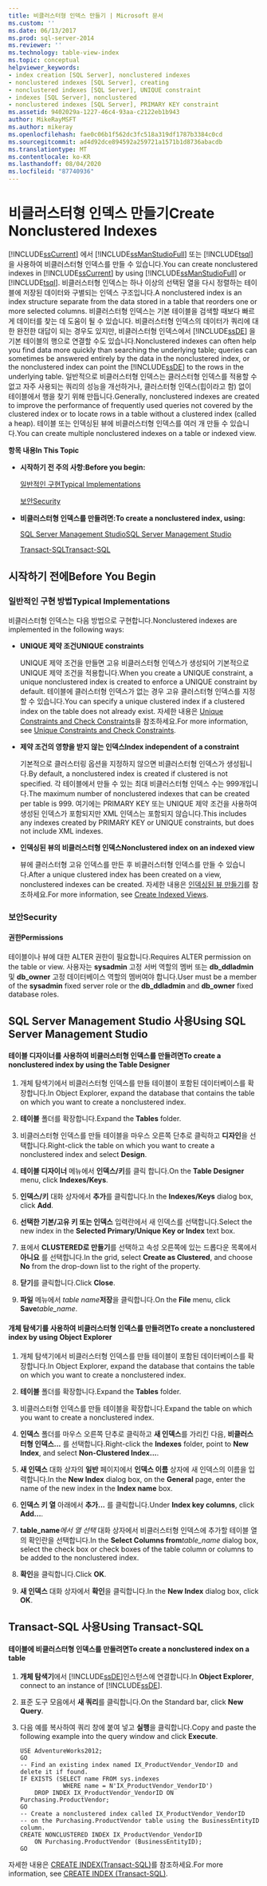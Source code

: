 ```yaml
---
title: 비클러스터형 인덱스 만들기 | Microsoft 문서
ms.custom: ''
ms.date: 06/13/2017
ms.prod: sql-server-2014
ms.reviewer: ''
ms.technology: table-view-index
ms.topic: conceptual
helpviewer_keywords:
- index creation [SQL Server], nonclustered indexes
- nonclustered indexes [SQL Server], creating
- nonclustered indexes [SQL Server], UNIQUE constraint
- indexes [SQL Server], nonclustered
- nonclustered indexes [SQL Server], PRIMARY KEY constraint
ms.assetid: 9402029a-1227-46c4-93aa-c2122eb1b943
author: MikeRayMSFT
ms.author: mikeray
ms.openlocfilehash: fae0c06b1f562dc3fc518a319df1787b3384c0cd
ms.sourcegitcommit: ad4d92dce894592a259721a1571b1d8736abacdb
ms.translationtype: MT
ms.contentlocale: ko-KR
ms.lasthandoff: 08/04/2020
ms.locfileid: "87740936"
---
```

# <a name="create-nonclustered-indexes"></a><span data-ttu-id="cad16-102">비클러스터형 인덱스 만들기</span><span class="sxs-lookup"><span data-stu-id="cad16-102">Create Nonclustered Indexes</span></span>
  <span data-ttu-id="cad16-103">[!INCLUDE[ssCurrent](../../includes/sscurrent-md.md)] 에서 [!INCLUDE[ssManStudioFull](../../includes/ssmanstudiofull-md.md)] 또는 [!INCLUDE[tsql](../../includes/tsql-md.md)]을 사용하여 비클러스터형 인덱스를 만들 수 있습니다.</span><span class="sxs-lookup"><span data-stu-id="cad16-103">You can create nonclustered indexes in [!INCLUDE[ssCurrent](../../includes/sscurrent-md.md)] by using [!INCLUDE[ssManStudioFull](../../includes/ssmanstudiofull-md.md)] or [!INCLUDE[tsql](../../includes/tsql-md.md)].</span></span> <span data-ttu-id="cad16-104">비클러스터형 인덱스는 하나 이상의 선택된 열을 다시 정렬하는 테이블에 저장된 데이터와 구별되는 인덱스 구조입니다.</span><span class="sxs-lookup"><span data-stu-id="cad16-104">A nonclustered index is an index structure separate from the data stored in a table that reorders one or more selected columns.</span></span> <span data-ttu-id="cad16-105">비클러스터형 인덱스는 기본 테이블을 검색할 때보다 빠르게 데이터를 찾는 데 도움이 될 수 있습니다. 비클러스터형 인덱스의 데이터가 쿼리에 대한 완전한 대답이 되는 경우도 있지만, 비클러스터형 인덱스에서 [!INCLUDE[ssDE](../../includes/ssde-md.md)] 을 기본 테이블의 행으로 연결할 수도 있습니다.</span><span class="sxs-lookup"><span data-stu-id="cad16-105">Nonclustered indexes can often help you find data more quickly than searching the underlying table; queries can sometimes be answered entirely by the data in the nonclustered index, or the nonclustered index can point the [!INCLUDE[ssDE](../../includes/ssde-md.md)] to the rows in the underlying table.</span></span> <span data-ttu-id="cad16-106">일반적으로 비클러스터형 인덱스는 클러스터형 인덱스를 적용할 수 없고 자주 사용되는 쿼리의 성능을 개선하거나, 클러스터형 인덱스(힙이라고 함) 없이 테이블에서 행을 찾기 위해 만듭니다.</span><span class="sxs-lookup"><span data-stu-id="cad16-106">Generally, nonclustered indexes are created to improve the performance of frequently used queries not covered by the clustered index or to locate rows in a table without a clustered index (called a heap).</span></span> <span data-ttu-id="cad16-107">테이블 또는 인덱싱된 뷰에 비클러스터형 인덱스를 여러 개 만들 수 있습니다.</span><span class="sxs-lookup"><span data-stu-id="cad16-107">You can create multiple nonclustered indexes on a table or indexed view.</span></span>  
  
 <span data-ttu-id="cad16-108">**항목 내용**</span><span class="sxs-lookup"><span data-stu-id="cad16-108">**In This Topic**</span></span>  
  
-   <span data-ttu-id="cad16-109">**시작하기 전 주의 사항:**</span><span class="sxs-lookup"><span data-stu-id="cad16-109">**Before you begin:**</span></span>  
  
     [<span data-ttu-id="cad16-110">일반적인 구현</span><span class="sxs-lookup"><span data-stu-id="cad16-110">Typical Implementations</span></span>](#Implementations)  
  
     [<span data-ttu-id="cad16-111">보안</span><span class="sxs-lookup"><span data-stu-id="cad16-111">Security</span></span>](#Security)  
  
-   <span data-ttu-id="cad16-112">**비클러스터형 인덱스를 만들려면:**</span><span class="sxs-lookup"><span data-stu-id="cad16-112">**To create a nonclustered index, using:**</span></span>  
  
     [<span data-ttu-id="cad16-113">SQL Server Management Studio</span><span class="sxs-lookup"><span data-stu-id="cad16-113">SQL Server Management Studio</span></span>](#SSMSProcedure)  
  
     [<span data-ttu-id="cad16-114">Transact-SQL</span><span class="sxs-lookup"><span data-stu-id="cad16-114">Transact-SQL</span></span>](#TsqlProcedure)  
  
##  <a name="before-you-begin"></a><a name="BeforeYouBegin"></a> <span data-ttu-id="cad16-115">시작하기 전에</span><span class="sxs-lookup"><span data-stu-id="cad16-115">Before You Begin</span></span>  
  
###  <a name="typical-implementations"></a><a name="Implementations"></a> <span data-ttu-id="cad16-116">일반적인 구현 방법</span><span class="sxs-lookup"><span data-stu-id="cad16-116">Typical Implementations</span></span>  
 <span data-ttu-id="cad16-117">비클러스터형 인덱스는 다음 방법으로 구현합니다.</span><span class="sxs-lookup"><span data-stu-id="cad16-117">Nonclustered indexes are implemented in the following ways:</span></span>  
  
-   <span data-ttu-id="cad16-118">**UNIQUE 제약 조건**</span><span class="sxs-lookup"><span data-stu-id="cad16-118">**UNIQUE constraints**</span></span>  
  
     <span data-ttu-id="cad16-119">UNIQUE 제약 조건을 만들면 고유 비클러스터형 인덱스가 생성되어 기본적으로 UNIQUE 제약 조건을 적용합니다.</span><span class="sxs-lookup"><span data-stu-id="cad16-119">When you create a UNIQUE constraint, a unique nonclustered index is created to enforce a UNIQUE constraint by default.</span></span> <span data-ttu-id="cad16-120">테이블에 클러스터형 인덱스가 없는 경우 고유 클러스터형 인덱스를 지정할 수 있습니다.</span><span class="sxs-lookup"><span data-stu-id="cad16-120">You can specify a unique clustered index if a clustered index on the table does not already exist.</span></span> <span data-ttu-id="cad16-121">자세한 내용은 [Unique Constraints and Check Constraints](../tables/unique-constraints-and-check-constraints.md)을 참조하세요.</span><span class="sxs-lookup"><span data-stu-id="cad16-121">For more information, see [Unique Constraints and Check Constraints](../tables/unique-constraints-and-check-constraints.md).</span></span>  
  
-   <span data-ttu-id="cad16-122">**제약 조건의 영향을 받지 않는 인덱스**</span><span class="sxs-lookup"><span data-stu-id="cad16-122">**Index independent of a constraint**</span></span>  
  
     <span data-ttu-id="cad16-123">기본적으로 클러스터링 옵션을 지정하지 않으면 비클러스터형 인덱스가 생성됩니다.</span><span class="sxs-lookup"><span data-stu-id="cad16-123">By default, a nonclustered index is created if clustered is not specified.</span></span> <span data-ttu-id="cad16-124">각 테이블에서 만들 수 있는 최대 비클러스터형 인덱스 수는 999개입니다.</span><span class="sxs-lookup"><span data-stu-id="cad16-124">The maximum number of nonclustered indexes that can be created per table is 999.</span></span> <span data-ttu-id="cad16-125">여기에는 PRIMARY KEY 또는 UNIQUE 제약 조건을 사용하여 생성된 인덱스가 포함되지만 XML 인덱스는 포함되지 않습니다.</span><span class="sxs-lookup"><span data-stu-id="cad16-125">This includes any indexes created by PRIMARY KEY or UNIQUE constraints, but does not include XML indexes.</span></span>  
  
-   <span data-ttu-id="cad16-126">**인덱싱된 뷰의 비클러스터형 인덱스**</span><span class="sxs-lookup"><span data-stu-id="cad16-126">**Nonclustered index on an indexed view**</span></span>  
  
     <span data-ttu-id="cad16-127">뷰에 클러스터형 고유 인덱스를 만든 후 비클러스터형 인덱스를 만들 수 있습니다.</span><span class="sxs-lookup"><span data-stu-id="cad16-127">After a unique clustered index has been created on a view, nonclustered indexes can be created.</span></span> <span data-ttu-id="cad16-128">자세한 내용은 [인덱싱된 뷰 만들기](../views/views.md)를 참조하세요.</span><span class="sxs-lookup"><span data-stu-id="cad16-128">For more information, see [Create Indexed Views](../views/views.md).</span></span>  
  
###  <a name="security"></a><a name="Security"></a> <span data-ttu-id="cad16-129">보안</span><span class="sxs-lookup"><span data-stu-id="cad16-129">Security</span></span>  
  
####  <a name="permissions"></a><a name="Permissions"></a> <span data-ttu-id="cad16-130">권한</span><span class="sxs-lookup"><span data-stu-id="cad16-130">Permissions</span></span>  
 <span data-ttu-id="cad16-131">테이블이나 뷰에 대한 ALTER 권한이 필요합니다.</span><span class="sxs-lookup"><span data-stu-id="cad16-131">Requires ALTER permission on the table or view.</span></span> <span data-ttu-id="cad16-132">사용자는 **sysadmin** 고정 서버 역할의 멤버 또는 **db_ddladmin** 및 **db_owner** 고정 데이터베이스 역할의 멤버여야 합니다.</span><span class="sxs-lookup"><span data-stu-id="cad16-132">User must be a member of the **sysadmin** fixed server role or the **db_ddladmin** and **db_owner** fixed database roles.</span></span>  
  
##  <a name="using-sql-server-management-studio"></a><a name="SSMSProcedure"></a> <span data-ttu-id="cad16-133">SQL Server Management Studio 사용</span><span class="sxs-lookup"><span data-stu-id="cad16-133">Using SQL Server Management Studio</span></span>  
  
#### <a name="to-create-a-nonclustered-index-by-using-the-table-designer"></a><span data-ttu-id="cad16-134">테이블 디자이너를 사용하여 비클러스터형 인덱스를 만들려면</span><span class="sxs-lookup"><span data-stu-id="cad16-134">To create a nonclustered index by using the Table Designer</span></span>  
  
1.  <span data-ttu-id="cad16-135">개체 탐색기에서 비클러스터형 인덱스를 만들 테이블이 포함된 데이터베이스를 확장합니다.</span><span class="sxs-lookup"><span data-stu-id="cad16-135">In Object Explorer, expand the database that contains the table on which you want to create a nonclustered index.</span></span>  
  
2.  <span data-ttu-id="cad16-136">**테이블** 폴더를 확장합니다.</span><span class="sxs-lookup"><span data-stu-id="cad16-136">Expand the **Tables** folder.</span></span>  
  
3.  <span data-ttu-id="cad16-137">비클러스터형 인덱스를 만들 테이블을 마우스 오른쪽 단추로 클릭하고 **디자인**을 선택합니다.</span><span class="sxs-lookup"><span data-stu-id="cad16-137">Right-click the table on which you want to create a nonclustered index and select **Design**.</span></span>  
  
4.  <span data-ttu-id="cad16-138">**테이블 디자이너** 메뉴에서 **인덱스/키**를 클릭 합니다.</span><span class="sxs-lookup"><span data-stu-id="cad16-138">On the **Table Designer** menu, click **Indexes/Keys**.</span></span>  
  
5.  <span data-ttu-id="cad16-139">**인덱스/키** 대화 상자에서 **추가**를 클릭합니다.</span><span class="sxs-lookup"><span data-stu-id="cad16-139">In the **Indexes/Keys** dialog box, click **Add**.</span></span>  
  
6.  <span data-ttu-id="cad16-140">**선택한 기본/고유 키 또는 인덱스** 입력란에서 새 인덱스를 선택합니다.</span><span class="sxs-lookup"><span data-stu-id="cad16-140">Select the new index in the **Selected Primary/Unique Key or Index** text box.</span></span>  
  
7.  <span data-ttu-id="cad16-141">표에서 **CLUSTERED로 만들기**를 선택하고 속성 오른쪽에 있는 드롭다운 목록에서 **아니요** 를 선택합니다.</span><span class="sxs-lookup"><span data-stu-id="cad16-141">In the grid, select **Create as Clustered**, and choose **No** from the drop-down list to the right of the property.</span></span>  
  
8.  <span data-ttu-id="cad16-142">**닫기**를 클릭합니다.</span><span class="sxs-lookup"><span data-stu-id="cad16-142">Click **Close**.</span></span>  
  
9. <span data-ttu-id="cad16-143">**파일** 메뉴에서 _table name_**저장**을 클릭합니다.</span><span class="sxs-lookup"><span data-stu-id="cad16-143">On the **File** menu, click **Save**_table_name_.</span></span>  
  
#### <a name="to-create-a-nonclustered-index-by-using-object-explorer"></a><span data-ttu-id="cad16-144">개체 탐색기를 사용하여 비클러스터형 인덱스를 만들려면</span><span class="sxs-lookup"><span data-stu-id="cad16-144">To create a nonclustered index by using Object Explorer</span></span>  
  
1.  <span data-ttu-id="cad16-145">개체 탐색기에서 비클러스터형 인덱스를 만들 테이블이 포함된 데이터베이스를 확장합니다.</span><span class="sxs-lookup"><span data-stu-id="cad16-145">In Object Explorer, expand the database that contains the table on which you want to create a nonclustered index.</span></span>  
  
2.  <span data-ttu-id="cad16-146">**테이블** 폴더를 확장합니다.</span><span class="sxs-lookup"><span data-stu-id="cad16-146">Expand the **Tables** folder.</span></span>  
  
3.  <span data-ttu-id="cad16-147">비클러스터형 인덱스를 만들 테이블을 확장합니다.</span><span class="sxs-lookup"><span data-stu-id="cad16-147">Expand the table on which you want to create a nonclustered index.</span></span>  
  
4.  <span data-ttu-id="cad16-148">**인덱스** 폴더를 마우스 오른쪽 단추로 클릭하고 **새 인덱스**를 가리킨 다음, **비클러스터형 인덱스...** 를 선택합니다.</span><span class="sxs-lookup"><span data-stu-id="cad16-148">Right-click the **Indexes** folder, point to **New Index**, and select **Non-Clustered Index...**.</span></span>  
  
5.  <span data-ttu-id="cad16-149">**새 인덱스** 대화 상자의 **일반** 페이지에서 **인덱스 이름** 상자에 새 인덱스의 이름을 입력합니다.</span><span class="sxs-lookup"><span data-stu-id="cad16-149">In the **New Index** dialog box, on the **General** page, enter the name of the new index in the **Index name** box.</span></span>  
  
6.  <span data-ttu-id="cad16-150">**인덱스 키 열** 아래에서 **추가...** 를 클릭합니다.</span><span class="sxs-lookup"><span data-stu-id="cad16-150">Under **Index key columns**, click **Add...**.</span></span>  
  
7.  <span data-ttu-id="cad16-151">**table_name**_에서 열 선택_ 대화 상자에서 비클러스터형 인덱스에 추가할 테이블 열의 확인란을 선택합니다.</span><span class="sxs-lookup"><span data-stu-id="cad16-151">In the **Select Columns from**_table_name_ dialog box, select the check box or check boxes of the table column or columns to be added to the nonclustered index.</span></span>  
  
8.  <span data-ttu-id="cad16-152">**확인**을 클릭합니다.</span><span class="sxs-lookup"><span data-stu-id="cad16-152">Click **OK**.</span></span>  
  
9. <span data-ttu-id="cad16-153">**새 인덱스** 대화 상자에서 **확인**을 클릭합니다.</span><span class="sxs-lookup"><span data-stu-id="cad16-153">In the **New Index** dialog box, click **OK**.</span></span>  
  
##  <a name="using-transact-sql"></a><a name="TsqlProcedure"></a> <span data-ttu-id="cad16-154">Transact-SQL 사용</span><span class="sxs-lookup"><span data-stu-id="cad16-154">Using Transact-SQL</span></span>  
  
#### <a name="to-create-a-nonclustered-index-on-a-table"></a><span data-ttu-id="cad16-155">테이블에 비클러스터형 인덱스를 만들려면</span><span class="sxs-lookup"><span data-stu-id="cad16-155">To create a nonclustered index on a table</span></span>  
  
1.  <span data-ttu-id="cad16-156">**개체 탐색기**에서 [!INCLUDE[ssDE](../../includes/ssde-md.md)]인스턴스에 연결합니다.</span><span class="sxs-lookup"><span data-stu-id="cad16-156">In **Object Explorer**, connect to an instance of [!INCLUDE[ssDE](../../includes/ssde-md.md)].</span></span>  
  
2.  <span data-ttu-id="cad16-157">표준 도구 모음에서 **새 쿼리**를 클릭합니다.</span><span class="sxs-lookup"><span data-stu-id="cad16-157">On the Standard bar, click **New Query**.</span></span>  
  
3.  <span data-ttu-id="cad16-158">다음 예를 복사하여 쿼리 창에 붙여 넣고 **실행**을 클릭합니다.</span><span class="sxs-lookup"><span data-stu-id="cad16-158">Copy and paste the following example into the query window and click **Execute**.</span></span>  
  
    ```  
    USE AdventureWorks2012;  
    GO  
    -- Find an existing index named IX_ProductVendor_VendorID and delete it if found.   
    IF EXISTS (SELECT name FROM sys.indexes  
                WHERE name = N'IX_ProductVendor_VendorID')   
        DROP INDEX IX_ProductVendor_VendorID ON Purchasing.ProductVendor;   
    GO  
    -- Create a nonclustered index called IX_ProductVendor_VendorID   
    -- on the Purchasing.ProductVendor table using the BusinessEntityID column.   
    CREATE NONCLUSTERED INDEX IX_ProductVendor_VendorID   
        ON Purchasing.ProductVendor (BusinessEntityID);   
    GO  
    ```  
  
 <span data-ttu-id="cad16-159">자세한 내용은 [CREATE INDEX&#40;Transact-SQL&#41;](/sql/t-sql/statements/create-index-transact-sql)를 참조하세요.</span><span class="sxs-lookup"><span data-stu-id="cad16-159">For more information, see [CREATE INDEX &#40;Transact-SQL&#41;](/sql/t-sql/statements/create-index-transact-sql).</span></span>  
  
  
